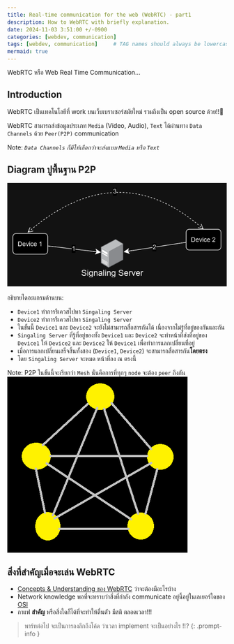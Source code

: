 ```yaml
---
title: Real-time communication for the web (WebRTC) - part1
description: How to WebRTC with briefly explanation.
date: 2024-11-03 3:51:00 +/-0900
categories: [webdev, communication]
tags: [webdev, communication]     # TAG names should always be lowercase
mermaid: true
---
```


WebRTC หรือ Web Real Time Communication...

## Introduction

WebRTC เป็นเทคโนโลยีที่ work บนเว็บเบราเซอร์สมัยใหม่ รวมถึงเป็น open source ด้วย!!🤩

WebRTC สามารถส่งข้อมูลประเภท `Media` (Video, Audio), `Text` ได้ผ่านทาง `Data Channels` ด้วย `Peer(P2P)` communication 

Note: *`Data Channels` ก็มีให้เลือกว่าจะส่งแบบ `Media` หรือ `Text`*

## Diagram ปูพื้นฐาน P2P

![p2p](/posts/20241103/p2p.drawio.png)

อธิบายไดอะแกรมด้านบน:
- `Device1` ทำการรีเควสไปหา `Singaling Server`
- `Device2` ทำการรีเควสไปหา `Singaling Server`
- ในขั้นนี้ `Device1` และ `Device2` จะยังไม่สามารถสื่อสารกันได้ เนื่องจากไม่รู้ที่อยู่ของกันและกัน
- `Singaling Server` ที่รู้ที่อยู่ของทั้ง `Device1` และ `Device2` จะทำหน้าที่ส่งที่อยู่ของ `Device1` ให้ `Device2` และ `Device2` ให้ `Device1` เพื่อทำการแลกเปลี่ยนที่อยู่
- เมื่อการแลกเปลี่ยนเสร็จสิ้นทั้งสอง (`Device1`, `Device2`) จะสามารถสื่อสารกัน**โดยตรง** 
- โดย `Singaling Server` จะหมด หน้าที่ลง ณ ตรงนี้
  

Note: P2P ในขั้นนี้จะเรียกว่า `Mesh` นั่นคือการที่ทุกๆ `node` จะต้อง `peer` ถึงกัน
![full_mesh](/posts/20241103/full-mesh.PNG)


## สิ่งที่สำคัญเมื่อจะเล่น WebRTC

- [Concepts & Understanding ของ WebRTC](https://webrtc.org/) ว่าจะต้องมีอะไรบ้าง
- Network knowledge พอที่จะทราบว่าสิ่งที่กำลัง communicate อยู่นี้อยู่ในเลเยอร์ใดของ [OSI](https://www.cloudflare.com/learning/ddos/glossary/open-systems-interconnection-model-osi/) 
- กาแฟ **สำคัญ** หรือสิ่งใดก็ได้ที่จะทำให้ตื่นตัว มีสติ ตลอดเวลา!!!


> พาร์ทต่อไป จะเป็นการลงลึกถึงโค้ด ว่าเวลา implement จะเป็นอย่างไร !!?
{: .prompt-info }
